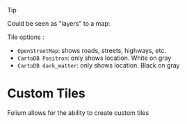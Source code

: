 >[!tip]
Could be seen as "layers" to a map:

Tile options :
- `OpenStreetMap`: shows roads, streets, highways, etc.
- `CartoDB Positron`: only shows location. White on gray
- `CartoDB dark_matter`: only shows location. Black on gray

# Custom Tiles 
Folium allows for the ability to create custom tiles